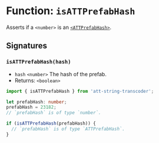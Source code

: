 # Function: `isATTPrefabHash`

Asserts if a `<number>` is an [`<ATTPrefabHash>`](./ATTPrefabHash.md).

## Signatures

### `isATTPrefabHash(hash)`

- `hash` `<number>` The hash of the prefab.
- Returns: `<boolean>`

```ts
import { isATTPrefabHash } from 'att-string-transcoder';

let prefabHash: number;
prefabHash = 23182;
// `prefabHash` is of type `number`.

if (isATTPrefabHash(prefabHash)) {
  // `prefabHash` is of type `ATTPrefabHash`.
}
```

